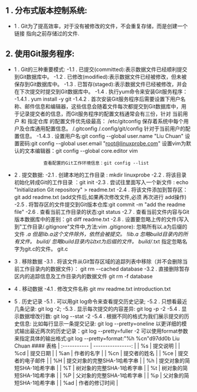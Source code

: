 ## 1 . 分布式版本控制系统:
- 1 . Git为了提高效率，对于没有被修改的文件，不会重复存储，而是创建一个 链接 指向之前存储过的文件.
## 2. 使用Git服务程序:
- 1 . Git的三种重要模式:
    -1.1 . 已提交(committed):表示数据文件已经顺利提交到Git数据库中。
    -1.2 . 已修改(modified):表示数据文件已经被修改，但未被保存到Git数据库中。
    -1.3 . 已暂存(staged):表示数据文件已经被修改，并会在下次提交时提交到Git数据库中。
    -1.4 . 执行yum命令来安装Git服务程序：
        -1.4.1 . yum install -y git
        -1.4.2 . 首次安装Git服务程序后需要设置下用户名称、邮件信息和编辑器，这些信息会随着文件每次都提交到Git数据库中，用于记录提交者的信息，而Git服务程序的配置文档通常会有三份，针对 当前用户 和 指定仓库 的配置文件优先级最高：
                /etc/gitconfig	保存着系统中每个用户及仓库通用配置信息。
                /.gitconfig
                /.config/git/config	针对于当前用户的配置信息。
        -1.4.3 . 设置用户名:git config --global user.name "Liu Chuan" 
                 设置密码:git config --global user.email "root@linuxprobe.com"
                 设置vim为默认的文本编辑器：git config --global core.editor vim

                 查看配置的Git工作环境信息：git config --list

- 2 .  提交数据:
    -2.1 . 创建本地的工作目录 : mkdir linuxprobe
    -2.2 . 将该目录初始化转成Git的工作目录 ：git init
    -2.3 . 尝试往里面写入一个新文件 : echo "Initialization Git repository" > readme.txt
    -2.4 . 将该文件添加到暂存区：git add readme.txt (add文件后,如果再次修改文件,必须 再次进行 add操作)
    -2.5 . 将暂存区的文件提交到Git版本仓库:git commit -m "add the readme file"
    -2.6 . 查看当前工作目录的状态:git status
    -2.7 . 查看当前文件内容与Git版本数据库中的差别：git diff readme.txt
    -2.8 . 设置要忽略上传的文件(写入到"工作目录/.gitignore"文件中,方法:vim .gitignore):
        忽略所有以.a为后缀的文件
            *.a
        但是lib.a这个文件除外，依然会被提交。
            !lib.a
        忽略build目录内的所有文件。
            build/
        忽略build目录内以txt为后缀的文件。
            build/*.txt
        指定忽略名字为git.c的文件。
            git.c
- 3 . 移除数据
    -3.1 . 将该文件从Git暂存区域的追踪列表中移除（并不会删除当前工作目录内的数据文件）：
        git rm --cached database
    -3.2 . 直接删除暂存区内的追踪信息及工作目录内的数据文件 
        git rm -f database
- 4 . 移动数据
    -4.1 . 修改文件名称 
        git mv readme.txt introduction.txt
- 5 . 历史记录
    -5.1 . 可以用git log命令来查看提交历史记录;
    -5.2 . 只想看最近几条记录: git log -2;
    -5.3 . 显示每次提交的内容差异: git log -p -2
    -5.4 . 显示数据增改行数: git log --stat -2 
    -5.4 . 根据不同的格式为我们展示提交的历史信息:
            比如每行显示一条提交记录: git log --pretty=oneline
            以更详细的模式输出最近两次的历史记录：git log --pretty=fuller -2
            可以使用format参数来指定具体的输出格式:git log --pretty=format:"%h %cn"d97dd0b Liu Chuan
            #### 表格
            |   :-----------      | ----------------:                  |
            |   %s                | 提交说明                            | 
            |   %cd               |  提交日期                           |
            |   %an               |  作者的名字                         |
            |   %cn               |  提交者的姓名                       |
            |   %ce	              |  提交者的电子邮件                   |
            |   %H                |  提交对象的完整SHA-1哈希字串         | 
            |   %h                |  提交对象的简短SHA-1哈希字串         |
            |   %T                |  树对象的完整SHA-1哈希字串           |
            |   %t                |  树对象的简短SHA-1哈希字串           |
            |   %P                |  父对象的完整SHA-1哈希字串           |
            |   %p                |  父对象的简短SHA-1哈希字串           |
            |   %ad               |  作者的修订时间                      |